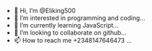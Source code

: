 - 👋 Hi, I’m @Eliking500
- 👀 I’m interested in programming and coding...
- 🌱 I’m currently learning JavaScript...
- 💞️ I’m looking to collaborate on github...
- 📫 How to reach me +2348147646473 ...

<!---
Eliking500/Eliking500 is a ✨ special ✨ repository because its `README.md` (this file) appears on your GitHub profile.
You can click the Preview link to take a look at your changes.
--->
